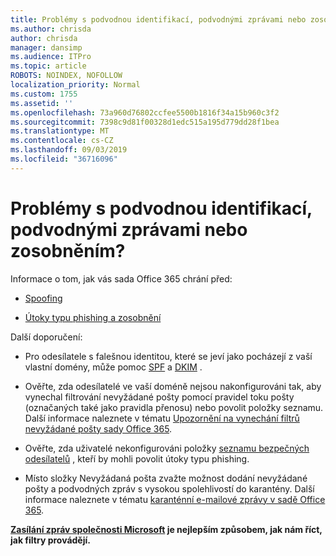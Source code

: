 ```yaml
---
title: Problémy s podvodnou identifikací, podvodnými zprávami nebo zosobněním?
ms.author: chrisda
author: chrisda
manager: dansimp
ms.audience: ITPro
ms.topic: article
ROBOTS: NOINDEX, NOFOLLOW
localization_priority: Normal
ms.custom: 1755
ms.assetid: ''
ms.openlocfilehash: 73a960d76802ccfee5500b1816f34a15b960c3f2
ms.sourcegitcommit: 7398c9d81f00328d1edc515a195d779dd28f1bea
ms.translationtype: MT
ms.contentlocale: cs-CZ
ms.lasthandoff: 09/03/2019
ms.locfileid: "36716096"
---
```

# <a name="issues-with-spoofing-phishing-or-impersonation"></a>Problémy s podvodnou identifikací, podvodnými zprávami nebo zosobněním?

Informace o tom, jak vás sada Office 365 chrání před:

- [Spoofing](https://docs.microsoft.com/office365/securitycompliance/anti-spoofing-protection)

- [Útoky typu phishing a zosobnění](https://docs.microsoft.com/office365/securitycompliance/atp-anti-phishing)

Další doporučení:

- Pro odesílatele s falešnou identitou, které se jeví jako pocházejí z vaší vlastní domény, může pomoc [SPF](https://docs.microsoft.com/office365/securitycompliance/set-up-spf-in-office-365-to-help-prevent-spoofing) a [DKIM](https://docs.microsoft.com/office365/securitycompliance/use-dkim-to-validate-outbound-email) .

- Ověřte, zda odesílatelé ve vaší doméně nejsou nakonfigurováni tak, aby vynechal filtrování nevyžádané pošty pomocí pravidel toku pošty (označaných také jako pravidla přenosu) nebo povolit položky seznamu. Další informace naleznete v tématu [Upozornění na vynechání filtrů nevyžádané pošty sady Office 365](https://docs.microsoft.com/exchange/troubleshoot/antispam/cautions-against-bypassing-spam-filters).

- Ověřte, zda uživatelé nekonfigurováni položky [seznamu bezpečných odesílatelů](https://support.office.com/article/BE1BAEA0-BEAB-4A30-B968-9004332336CE) , kteří by mohli povolit útoky typu phishing.

- Místo složky Nevyžádaná pošta zvažte možnost dodání nevyžádané pošty a podvodných zpráv s vysokou spolehlivostí do karantény. Další informace naleznete v tématu [karanténní e-mailové zprávy v sadě Office 365](https://docs.microsoft.com/office365/securitycompliance/quarantine-email-messages).

**[Zasílání zpráv společnosti Microsoft](https://support.office.com/article/b5caa9f1-cdf3-4443-af8c-ff724ea719d2) je nejlepším způsobem, jak nám říct, jak filtry provádějí.**
